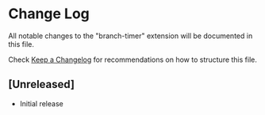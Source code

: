 # Change Log

All notable changes to the "branch-timer" extension will be documented in this file.

Check [Keep a Changelog](http://keepachangelog.com/) for recommendations on how to structure this file.

## [Unreleased]

- Initial release